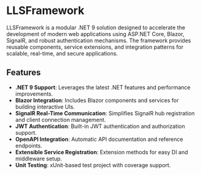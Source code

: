 # LLSFramework

LLSFramework is a modular .NET 9 solution designed to accelerate the development of modern web applications using ASP.NET Core, Blazor, SignalR, and robust authentication mechanisms. The framework provides reusable components, service extensions, and integration patterns for scalable, real-time, and secure applications.

## Features

- **.NET 9 Support**: Leverages the latest .NET features and performance improvements.
- **Blazor Integration**: Includes Blazor components and services for building interactive UIs.
- **SignalR Real-Time Communication**: Simplifies SignalR hub registration and client connection management.
- **JWT Authentication**: Built-in JWT authentication and authorization support.
- **OpenAPI Integration**: Automatic API documentation and reference endpoints.
- **Extensible Service Registration**: Extension methods for easy DI and middleware setup.
- **Unit Testing**: xUnit-based test project with coverage support.
